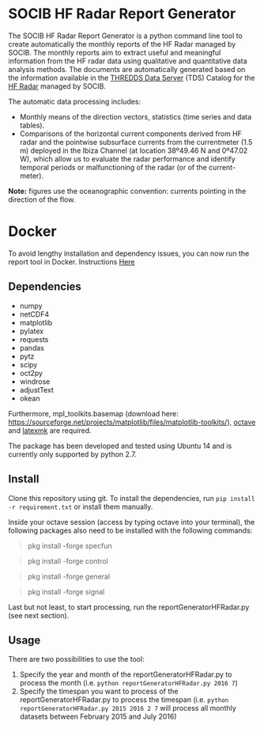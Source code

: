 # SOCIB HF Radar Report Generator

The SOCIB HF Radar Report Generator is a python command line tool to create automatically the monthly reports of the HF Radar managed by SOCIB. The monthly reports aim to extract useful and meaningful information from the HF radar data using qualitative and quantitative data analysis methods. The documents are automatically generated based on the information available in the [THREDDS Data Server](http://thredds.socib.es/) (TDS) Catalog for the [HF Radar](http://socib.es/?seccion=observingFacilities&facility=radar) managed by SOCIB.

The automatic data processing includes:
- Monthly means of the direction vectors, statistics (time series and data tables). 
- Comparisons of the horizontal current components derived from HF radar and the pointwise subsurface currents from the currentmeter (1.5 m) deployed in the Ibiza Channel (at location 38º49.46 N and 0º47.02 W), which allow us to evaluate the radar performance and identify temporal periods or malfunctioning of the radar (or of the current-meter).

**Note:** figures use the oceanographic convention: currents pointing in the direction of the flow.

# Docker 

To avoid lengthy installation and dependency issues, you can now run the report tool in Docker.  Instructions [Here](https://github.com/socib/HFRadarReports-Docker)

## Dependencies
- numpy
- netCDF4
- matplotlib
- pylatex
- requests
- pandas
- pytz
- scipy
- oct2py
- windrose
- adjustText
- okean

Furthermore, mpl_toolkits.basemap (download here: https://sourceforge.net/projects/matplotlib/files/matplotlib-toolkits/), [octave](https://www.gnu.org/software/octave/) and [latexmk](https://www.ctan.org/pkg/latexmk/?lang=en) are required.

The package has been developed and tested using Ubuntu 14 and is currently only supported by python 2.7.

## Install
Clone this repository using git. To install the dependencies, run `pip install -r requirement.txt` or install them manually.

Inside your octave session (access by typing octave into your terminal), the following packages also need to be installed with the following commands:

>pkg install -forge specfun

>pkg install -forge control

>pkg install -forge general

>pkg install -forge signal

Last but not least, to start processing, run the reportGeneratorHFRadar.py (see next section).

## Usage
There are two possibilities to use the tool:

1. Specify the year and month of the reportGeneratorHFRadar.py to process the month (i.e. `python reportGeneratorHFRadar.py 2016 7`)
2. Specify the timespan you want to process of the reportGeneratorHFRadar.py to process the timespan (i.e. `python reportGeneratorHFRadar.py 2015 2016 2 7` will process all monthly datasets between February 2015 and July 2016)
